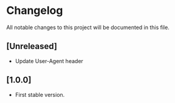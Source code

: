 # Changelog
All notable changes to this project will be documented in this file.

## [Unreleased]

- Update User-Agent header

## [1.0.0]

- First stable version.
